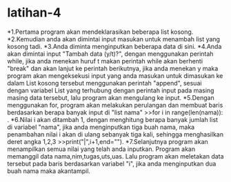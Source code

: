 # latihan-4
*1.Pertama program akan mendeklarasikan beberapa list kosong.
*2.Kemudian anda akan dimintai input masukan untuk menambah list yang kosong tadi.
*3.Anda diminta menginputkan beberapa data di sini.
*4.Anda akan dimintai input "Tambah data (y/t)?", dengan menggunakan perintah while, jika anda menekan huruf t makan perintah while
akan berhenti "break" dan akan lanjut ke perintah berikutnya, jika anda menekan y maka program akan mengeksekusi input yang anda
masukan untuk dimasukan ke dalam List kosong tersebut menggunakan perintah "append", sesuai dengan variabel List yang terhubung dengan
perintah input pada masing masing data tersebut, lalu program akan mengulang ke input.
*5.Dengan menggunakan for, program akan melakukan perulangan dan membuat baris berdasarkan berapa banyak input di "list nama" >>for i
in range(len(nama)): .
*6.Nilai i akan ditambah 1, dengan menghitung berapa banyak jumlah list di variabel "nama", jika anda menginputkan tiga buah nama, maka
penambahan nilai i akan di ulang sebanyak tiga kali, sehingga menghasilkan deret angka 1,2,3 >>print("|",i+1,end="").
*7.Selanjutnya program akan menampilkan semua nilai yang telah anda inputkan.
Program akan memanggil data nama,nim,tugas,uts,uas.
Lalu program akan meletakan data tersebut pada baris berdasarkan variabel "i", jika anda menginputkan dua buah nama maka akantampil.
